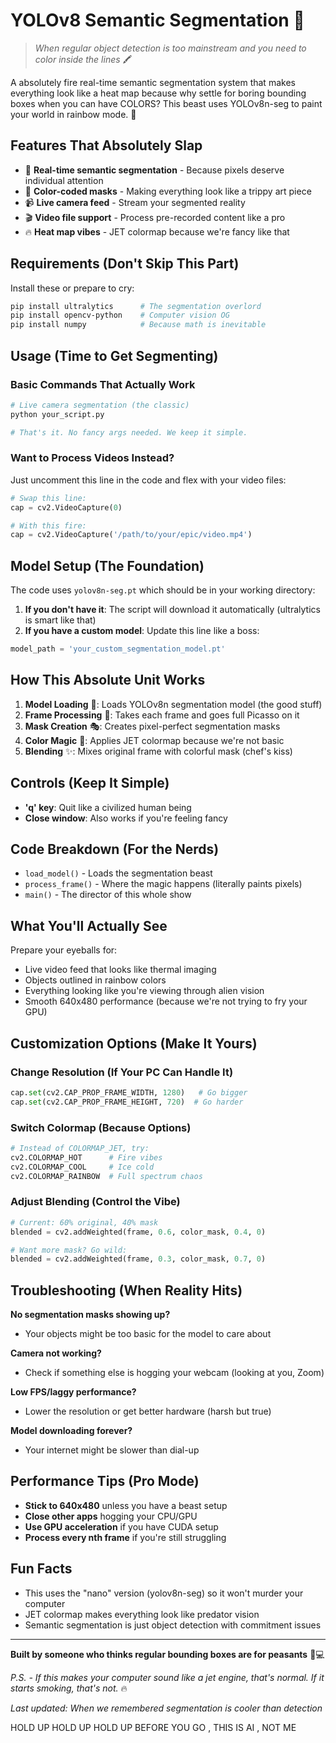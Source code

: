 # YOLOv8 Semantic Segmentation 🎨

> *When regular object detection is too mainstream and you need to color inside the lines* 🖍️

A absolutely fire real-time semantic segmentation system that makes everything look like a heat map because why settle for boring bounding boxes when you can have COLORS? This beast uses YOLOv8n-seg to paint your world in rainbow mode. 🌈

## Features That Absolutely Slap

- 🎨 **Real-time semantic segmentation** - Because pixels deserve individual attention
- 🌈 **Color-coded masks** - Making everything look like a trippy art piece
- 📹 **Live camera feed** - Stream your segmented reality
- 🎬 **Video file support** - Process pre-recorded content like a pro
- 🔥 **Heat map vibes** - JET colormap because we're fancy like that

## Requirements (Don't Skip This Part)

Install these or prepare to cry:

```bash
pip install ultralytics      # The segmentation overlord
pip install opencv-python    # Computer vision OG
pip install numpy            # Because math is inevitable
```

## Usage (Time to Get Segmenting)

### Basic Commands That Actually Work

```bash
# Live camera segmentation (the classic)
python your_script.py

# That's it. No fancy args needed. We keep it simple.
```

### Want to Process Videos Instead?

Just uncomment this line in the code and flex with your video files:

```python
# Swap this line:
cap = cv2.VideoCapture(0)

# With this fire:
cap = cv2.VideoCapture('/path/to/your/epic/video.mp4')
```

## Model Setup (The Foundation)

The code uses `yolov8n-seg.pt` which should be in your working directory:

1. **If you don't have it**: The script will download it automatically (ultralytics is smart like that)
2. **If you have a custom model**: Update this line like a boss:
```python
model_path = 'your_custom_segmentation_model.pt'
```


## How This Absolute Unit Works

1. **Model Loading** 🚀: Loads YOLOv8n segmentation model (the good stuff)
2. **Frame Processing** 🎨: Takes each frame and goes full Picasso on it
3. **Mask Creation** 🎭: Creates pixel-perfect segmentation masks
4. **Color Magic** 🌈: Applies JET colormap because we're not basic
5. **Blending** ✨: Mixes original frame with colorful mask (chef's kiss)

## Controls (Keep It Simple)

- **'q' key**: Quit like a civilized human being
- **Close window**: Also works if you're feeling fancy

## Code Breakdown (For the Nerds)

- `load_model()` - Loads the segmentation beast
- `process_frame()` - Where the magic happens (literally paints pixels)
- `main()` - The director of this whole show

## What You'll Actually See

Prepare your eyeballs for:
- Live video feed that looks like thermal imaging
- Objects outlined in rainbow colors
- Everything looking like you're viewing through alien vision
- Smooth 640x480 performance (because we're not trying to fry your GPU)

## Customization Options (Make It Yours)

### Change Resolution (If Your PC Can Handle It)
```python
cap.set(cv2.CAP_PROP_FRAME_WIDTH, 1280)   # Go bigger
cap.set(cv2.CAP_PROP_FRAME_HEIGHT, 720)  # Go harder
```

### Switch Colormap (Because Options)
```python
# Instead of COLORMAP_JET, try:
cv2.COLORMAP_HOT      # Fire vibes
cv2.COLORMAP_COOL     # Ice cold
cv2.COLORMAP_RAINBOW  # Full spectrum chaos
```

### Adjust Blending (Control the Vibe)
```python
# Current: 60% original, 40% mask
blended = cv2.addWeighted(frame, 0.6, color_mask, 0.4, 0)

# Want more mask? Go wild:
blended = cv2.addWeighted(frame, 0.3, color_mask, 0.7, 0)
```

## Troubleshooting (When Reality Hits)

**No segmentation masks showing up?**
- Your objects might be too basic for the model to care about

**Camera not working?**
- Check if something else is hogging your webcam (looking at you, Zoom)

**Low FPS/laggy performance?**
- Lower the resolution or get better hardware (harsh but true)

**Model downloading forever?**
- Your internet might be slower than dial-up

## Performance Tips (Pro Mode)

- **Stick to 640x480** unless you have a beast setup
- **Close other apps** hogging your CPU/GPU
- **Use GPU acceleration** if you have CUDA setup
- **Process every nth frame** if you're still struggling

## Fun Facts

- This uses the "nano" version (yolov8n-seg) so it won't murder your computer
- JET colormap makes everything look like predator vision
- Semantic segmentation is just object detection with commitment issues

---

**Built by someone who thinks regular bounding boxes are for peasants** 🎨💻

*P.S. - If this makes your computer sound like a jet engine, that's normal. If it starts smoking, that's not.* 🔥

*Last updated: When we remembered segmentation is cooler than detection*




HOLD UP HOLD UP HOLD UP BEFORE YOU GO , THIS IS AI , NOT ME 

